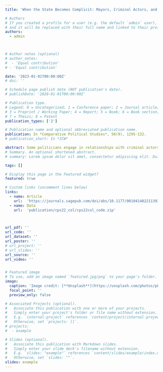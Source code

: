 ```yaml
---
title: 'When the State Becomes Complicit: Mayors, Criminal Actors, and the Deliberate Weakening of the Local State in Colombia'

# Authors
# If you created a profile for a user (e.g. the default `admin` user), write the username (folder name) here
# and it will be replaced with their full name and linked to their profile.
authors:
  - admin
 


# Author notes (optional)
# author_notes:
#  - 'Equal contribution'
# - 'Equal contribution'

date: '2023-01-01T00:00:00Z'
# doi: ''

# Schedule page publish date (NOT publication's date).
# publishDate: '2020-01-01T00:00:00Z'

# Publication type.
# Legend: 0 = Uncategorized; 1 = Conference paper; 2 = Journal article;
# 3 = Preprint / Working Paper; 4 = Report; 5 = Book; 6 = Book section;
# 7 = Thesis; 8 = Patent
publication_types: ['2']

# Publication name and optional abbreviated publication name.
publication: In *Comparative Political Studies*, 56(9), 1295-132.
# publication_short: In *ICW*

abstract: Some politicians engage in relationships with criminal actors in pursuit of mutual interests. How does their rise to power affect state capacity? I focus on one of Colombia’s worst episodes of criminal politics to understand how the victory of paramilitary-friendly mayors impacted subnational taxation. Focusing on close races, I find that the victory of a paramilitary-friendly mayor in 2007 led to a substantive drop in property taxation in subsequent years. I argue that criminal collusion allows politicians and criminals to accumulate wealth and political power, but doing so requires them to deliberately undermine local state institutions. Indeed, the evidence suggests that municipalities governed by paramilitary-friendly politicians experienced a weakening of property rights, the worsening of local judicial institutions, and an alteration of the electoral playing field. Rather than a mere consequence of criminal collusion, state weakening is a politically strategic decision that serves the interests of both criminals and politicians.
# Summary. An optional shortened abstract.
# summary: Lorem ipsum dolor sit amet, consectetur adipiscing elit. Duis posuere tellus ac convallis placerat. Proin tincidunt magna sed ex sollicitudin condimentum.

tags: []

# Display this page in the Featured widget?
featured: true

# Custom links (uncomment lines below)
links: 
  - name: Article
    url:  'https://journals.sagepub.com/doi/abs/10.1177/00104140221139380'
  - name: Data
    url:  'publication/cps22_col/cps22col_code.zip'


    
url_pdf: ''
url_code: ''
url_dataset: ''
url_poster: ''
# url_project: ''
# url_slides: ''
url_source: ''
url_video: ''


# Featured image
# To use, add an image named `featured.jpg/png` to your page's folder.
image:
  caption: 'Image credit: [**Unsplash**](https://unsplash.com/photos/pLCdAaMFLTE)'
  focal_point: ''
  preview_only: false

# Associated Projects (optional).
#   Associate this publication with one or more of your projects.
#   Simply enter your project's folder or file name without extension.
#   E.g. `internal-project` references `content/project/internal-project/index.md`.
#   Otherwise, set `projects: []`.
# projects:
#  - example

# Slides (optional).
#   Associate this publication with Markdown slides.
#   Simply enter your slide deck's filename without extension.
#   E.g. `slides: "example"` references `content/slides/example/index.md`.
#   Otherwise, set `slides: ""`.
slides: example
---
```


